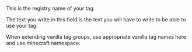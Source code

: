This is the registry name of your tag.

The text you write in this field is the text you will have to write to be able to use your tag.

When extending vanilla tag groups, use appropriate vanilla tag names here and use minecraft namespace.